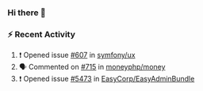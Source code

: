 ### Hi there 👋

### :zap: Recent Activity

<!--START_SECTION:activity-->
1. ❗️ Opened issue [#607](https://github.com/symfony/ux/issues/607) in [symfony/ux](https://github.com/symfony/ux)
2. 🗣 Commented on [#715](https://github.com/moneyphp/money/issues/715) in [moneyphp/money](https://github.com/moneyphp/money)
3. ❗️ Opened issue [#5473](https://github.com/EasyCorp/EasyAdminBundle/issues/5473) in [EasyCorp/EasyAdminBundle](https://github.com/EasyCorp/EasyAdminBundle)
<!--END_SECTION:activity-->

<!--
**evertharmeling/evertharmeling** is a ✨ _special_ ✨ repository because its `README.md` (this file) appears on your GitHub profile.

Here are some ideas to get you started:

- 🔭 I’m currently working on ...
- 🌱 I’m currently learning ...
- 👯 I’m looking to collaborate on ...
- 🤔 I’m looking for help with ...
- 💬 Ask me about ...
- 📫 How to reach me: ...
- 😄 Pronouns: ...
- ⚡ Fun fact: ...
-->
